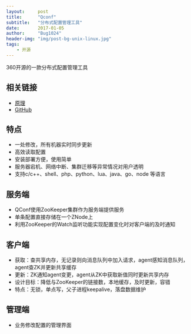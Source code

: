 ```yaml
---
layout:     post
title:      "Qconf"
subtitle:   "分布式配置管理工具"
date:       2017-01-05
author:     "Bug1024"
header-img: "img/post-bg-unix-linux.jpg"
tags:
    - 开源
---
```


360开源的一款分布式配置管理工具

## 相关链接
 - [原理](http://catkang.github.io/2015/06/23/qconf.html)
 - [GitHub](https://github.com/Qihoo360/QConf/blob/master/README_ZH.md)

## 特点
 - 一处修改，所有机器实时同步更新
 - 高效读取配置
 - 安装部署方便，使用简单
 - 服务器宕机、网络中断、集群迁移等异常情况对用户透明
 - 支持c/c++、shell、php、python、lua、java、go、node 等语言

## 服务端
 - QConf使用ZooKeeper集群作为服务端提供服务
 - 单条配置直接存储在一个ZNode上
 - 利用ZooKeeper的Watch监听功能实现配置变化时对客户端的及时通知

## 客户端
 - 获取：查共享内存，无记录则向消息队列中加入请求，agent感知消息队列，agent查ZK并更新共享缓存
 - 更新：ZK通知agent变更，agent从ZK中获取新值同时更新共享内存
 - 设计目标：降低与ZooKeeper的链接数，本地缓存，及时更新，容错
 - 特点：无锁，单点写，父子进程keepalive，落盘数据维护

## 管理端
 - 业务修改配置的管理界面

